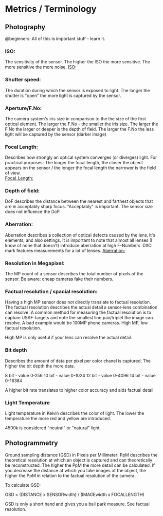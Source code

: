 # Metrics / Terminology

## Photography
@beginners: All of this is important stuff - learn it. 

### ISO: 
The sensitivity of the sensor. The higher the ISO the more sensitive. The more sensitive the more noise.
[ISO:](https://www.slrlounge.com/glossary/iso-definition-photography/) 

### Shutter speed: 
The duration during which the sensor is exposed to light. The longer the shutter is "open" the more light is captured by the sensor. 

### Aperture/F.No: 
The camera system's iris size in comparison to the the size of the first optical element. The larger the F.No - the smaller the iris size. The larger the F.No the larger or deeper is the depth of field. The larger the F.No the less light will be captured by the sensor (darker image)

### Focal Length:
Describes how strongly an optical system converges (or diverges) light. 
For practical purposes: The longer the focal length, the closer the object appears on the sensor / the longer the focal length the narrower is the field of view.  
[Focal_Length:](https://en.wikipedia.org/wiki/Focal_length)

### Depth of field: 
DoF describes the distance between the nearest and farthest objects that are in acceptably sharp focus.
"Acceptably" is important. The sensor size does not influence the DoP. 

### Aberration: 
Aberration describes a collection of optical defects caused by the lens, it's elements, and also settings.
It is important to note that almost all lenses (I know of none that doesn't) introduce aberration at high F-Numbers. DXO mark features measurements for a lot of lenses.
[Aberration:](https://en.wikipedia.org/wiki/Optical_aberration)

### Resolution in Megapixel: 
The MP count of a sensor describes the total number of pixels of the sensor.
Be aware: cheap cameras fake their numbers. 


### Factual resolution / spacial resolution: 
Having a high MP sensor does not directly translate to factual resolution. 
The factual resolution describes the actual detail a sensor-lens combination can resolve.
A common method for measuring the factual resolution is to capture USAF-targets and note the smallest line pair/triplet the image can resolve. 
A bad example would be 100MP phone cameras. High MP, low factual resolution. 

High MP is only useful if your lens can resolve the actual detail.

### Bit depth
Describes the amount of data per pixel per color chanel is captured. The higher the bit depth the more data.

8 bit - value 0-256 
10 bit - value 0-1024
12 bit - value 0-4096
14 bit - value 0-16384

A higher bit rate translates to higher color accuracy and aids factual detail

### Light Temperature
Light temperature in Kelvin describes the color of light. 
The lower the temperature the more red and yellow are introduced. 

4500k is considered "neutral" or "natural" light. 

## Photogrammetry

Ground sampling distance (GSD) in Pixels per Millimeter:
PpM describes the theoretical resolution at which an object is captured and can theoretically be reconstructed. The higher the PpM the more detail can be calculated. If you decrease the distance at which you take images of the object, the higher the PpM in relation to the factual resolution of the camera.

To calculate GSD: 

GSD = (DISTANCE x SENSORwidth) / (IMAGEwidth x FOCALLENGTH)

GSD is only a short hand and gives you a ball park measure. See factual resolution.


